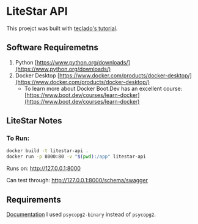 # LiteStar API

This proejct was built with [teclado's tutorial](https://www.youtube.com/watch?v=o8gWK1wqro0).

## Software Requiremetns

1. Python [https://www.python.org/downloads/](https://www.python.org/downloads/)
2. Docker Desktop [https://www.docker.com/products/docker-desktop/](https://www.docker.com/products/docker-desktop/)
    - To learn more about Docker Boot.Dev has an excellent course:[https://www.boot.dev/courses/learn-docker](https://www.boot.dev/courses/learn-docker)

## LiteStar Notes
### To Run:
```bash
docker build -t litestar-api .
docker run -p 8000:80 -v "$(pwd):/app" litestar-api
```

Runs on: http://127.0.0.1:8000

Can test through: http://127.0.0.1:8000/schema/swagger

## Requirements
[Documentation](https://pypi.org/project/psycopg2/) I used `psycopg2-binary` instead of `psycopg2`.
